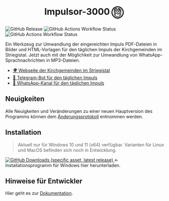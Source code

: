 <div align="center">
<h1> Impulsor-3000<img src="imgs/logo.png" width="50" align="center" style="padding-left:5; padding-bottom:15" /></h1>
</div>

![GitHub Release](https://img.shields.io/github/v/release/WilaHD/Impulsor-3000?label=release%20version)
![GitHub Actions Workflow Status](https://img.shields.io/github/actions/workflow/status/WilaHD/Impulsor-3000/.github%2Fworkflows%2Frelease.yml?label=build%20release)
![GitHub Actions Workflow Status](https://img.shields.io/github/actions/workflow/status/WilaHD/Impulsor-3000/.github%2Fworkflows%2Frust.yml?label=build%20rust)



Ein Werkzeug zur Umwandlung der eingereichten Impuls PDF-Dateien in Bilder und HTML-Vorlagen für den täglichen Impuls der Kirchgemeinden im Striegistal. Jetzt auch mit der Möglichkeit zur Umwandlung von WhatsApp-Sprachnachrichten in MP3-Dateien.

- [:earth_africa: Webseite der Kirchgemeinden im Striegistal](https://kirchgemeinden-im-striegistal.de/)
- [:newspaper: Telegram-Bot für den täglichen Impuls](https://t.me/tagesimpuls_bot)
- [:newspaper: WhatsApp-Kanal für den täglichen Impuls](https://t.me/tagesimpuls_bot)

## Neuigkeiten
Alle Neuigkeiten und Veränderungen zu einer neuen Hauptversion des Programms können dem [Änderungsprotokoll](./CHANGELOG.md) entnommen werden.


## Installation
> Aktuell nur für Windows 10 und 11 (x64) verfügbar. Varianten für Linux und MacOS befinden sich noch in Entwicklung.

[![GitHub Downloads (specific asset, latest release)](https://img.shields.io/github/downloads/WilaHD/Impulsor-3000/latest/impulsor3000_setup.exe%20?label=Download%20Windows&color=blue)
](https://github.com/wilahd/Impulsor-3000/releases/latest/download/impulsor3000_setup.exe) &larr; Installationsprogramm für Windows hier herunterladen.

## Hinweise für Entwickler

Hier geht es zur [Dokumentation](./docs/README.md).

